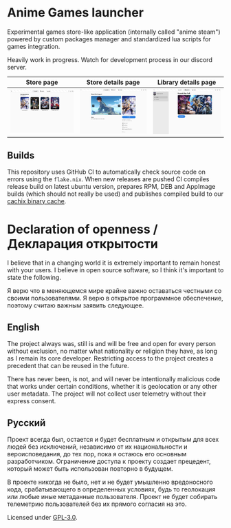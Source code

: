 # Anime Games launcher

Experimental games store-like application (internally called "anime steam") powered by custom packages manager and standardized lua scripts for games integration.

Heavily work in progress. Watch for development process in our discord server.

| Store page | Store details page | Library details page |
| - | - | - |
| <img src="repository/pictures/store.png" /> | <img src="repository/pictures/store-details.png" /> | <img src="repository/pictures/library-details.png" /> |

## Builds

This repository uses GitHub CI to automatically check source code on errors using the `flake.nix`.
When new releases are pushed CI compiles release build on latest ubuntu version, prepares
RPM, DEB and AppImage builds (which should not really be used) and publishes compiled build
to our [cachix binary cache](https://an-anime-team.cachix.org).

# Declaration of openness / Декларация открытости

I believe that in a changing world it is extremely important to remain honest
with your users. I believe in open source software, so I think it's important
to state the following.

Я верю что в меняющемся мире крайне важно оставаться честными со своими пользователями.
Я верю в открытое программное обеспечение, поэтому считаю важным заявить следующее.

## English

The project always was, still is and will be free and open for every person
without exclusion, no matter what nationality or religion they have, as long
as I remain its core developer. Restricting access to the project
creates a precedent that can be reused in the future.

There has never been, is not, and will never be intentionally malicious code
that works under certain conditions, whether it is geolocation or any other
user metadata. The project will not collect user telemetry without their
express consent.

## Русский

Проект всегда был, остается и будет бесплатным и открытым для всех людей
без исключений, независимо от их национальности и вероисповедания, до тех пор,
пока я остаюсь его основным разработчиком. Ограничение доступа к проекту
создает прецедент, который может быть использован повторно в будущем.

В проекте никогда не было, нет и не будет умышленно вредоносного кода,
срабатывающего в определенных условиях, будь то геолокация или любые иные
метаданные пользователя. Проект не будет собирать телеметрию пользователей
без их прямого согласия на это.

Licensed under [GPL-3.0](./LICENSE).
